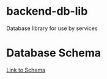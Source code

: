 # backend-db-lib
Database library for use by services

# Database Schema

[Link to Schema](https://viewer.diagrams.net/?tags=%7B%7D&target=blank&highlight=0000ff&edit=_blank&layers=1&nav=1&title=Datenbankschema.drawio#R7V1bd5s62v41vowX4sxlnOzd6bfTmU66uzszdyQmNhMbPICbpL%2F%2BkwBhkIQRWBwMZHWtxgTLWO%2Br59F71EK5279%2FCuzD9ou%2FdnYLWVq%2FL5T7hSzLiqzC%2F9CVj%2BQKsABIrmwCd51eO1345v5y0otSevXorp2wcGPk%2B7vIPRQvPvue5zxHhWt2EPhvxdte%2FF3xUw%2F2xqEufHu2d%2FTVH%2B462iZXTdk4Xf%2Bb4262%2BJOBbiV%2F2dv45vSbhFt77b%2FlLim%2FLZS7wPej5Lf9%2B52zQ7OH5yV53%2B8lf80eLHC8iOcNL%2F%2BRXz%2BHf3vcPP7v3z%2Fsnzdr7%2F7nTTrKT3t3TL%2Fw18D%2FL5zI%2B1X61NEHngr4BQ7o1%2BePneutnUBZKKu3rRs53w72M%2FrDG9QBeG0b7XfwFYC%2FPvlHeOf64Sm7YD%2B%2FbgJ09R%2FHCA7jpNfDRPBAg7%2FTXww%2FpRNEznvuUvpFPzn%2B3omCD3hL%2BlddS%2FUuVbsbWUml8HYSIlD15No2L0B8o50qziYb%2FDS38Jd0eutMtUXN9YP94QSl8xzZT%2BjSKozsIEpXBnw6ZQV1PbLh3AXp5D37u519CN349uTK1t2t4ej%2BMcID4VerF%2FfdWT8mCwPdC9fIAxwMvUSDv8DBv6UPg%2F5s79yNh6QOpYE%2BcRU4SFgPdhildwiQlyLLS60oMZUhMAswBKa1JTC8cHMCOy%2BrR7S8V1s%2FcH8hCe3SGc3LL3795u53tgdxw14Tl1Z%2BDJSxHNzd7s7f%2BUjIno8WCiFndNM68A9%2F2sHGidILB9%2F1ongitBX8B7%2FBnQRnVoPPegdfg9Nr%2BA%2FdHkR3vhdGAdQnNIYDxfrmINGuIv%2BQDrpzXvD4QTrxUry4o8jflyrB%2BUVQrRqpIrAWLksPWlu3MgMj%2FyhVBDgDkWvvHiGE2t5ml4gtpib7JDaGbJmznc0wOfXkIvXhfL7sYnbZuuu14%2FFLJNPyaonkRIAXHa8E0sFO01J7NHsH4cezI7hGIHuElFiz57xA0jIboT%2Ff9yxujMHJvasQ8q3rbR6Sd%2BqEPmid6cN7UXoFaq25Qs%2FrB9dwXSiIMjMCFyNIbTKC3jsjqJQafIsCuCJ7hgln7eLxLiUFhVsooycFjU0Knr13hk4L3WjA9GhAn2mgfxqweqcBg1KDz%2FA7joYDdG6JjJ4DzBIOOO6fzjhwRsAC%2FDowORawZmNgACwA5L5pwKKtgZXv7xzb6xkY8k4B6TIcsGZ7IJsK2h5Y2aGzO%2BvKHwgT9KMRk2MGhfYjfg%2FnQE%2Fsu8FwncWDTVorTMZKzwLCwvFbmXlceJgnWwEXhXlYetAajSs0jY8pzKPMDJ5NBc3gCJ4nFeWpoQ5n6FsRqh5cw3WhH7N7T7hhV58QWFGebgmBdu%2BNLMqjzB6%2BbCpoD9%2FvbhBGI4%2Fy1NCA6dEAna8300DnNMCK8nRKAzgPccQ0wO90HTsNYAdSIdAzfhbgV4DJsYBK%2B%2FJmFuicBZhRnm5pgPYSjowGVH6pjJ4GaF%2Fgb3vb3Y2YA2pIf3IcAKTZIzQEEmBpXKckACTaJ%2FR19cf97%2BXqcHWh%2FpOyzzwAJNot9NUOwzc%2FWA%2BdC3pSiQmSw%2BwnGgI5mL2TA85QGJqJIBQJZl%2FRSd7M4nkoLufgPkfHwPn%2B%2BDAplpjdSOXmFZ1z8Cnwj4fzTLGYRE5YpgYZlBuUWsgqQ46m0hKUq7O9JzwlLFsBl6SEMdVAbk0NGNbeiFLC1EaGnl5TAufxmWe0LuCZtvNieJ5UTlgNfXgvSq8yebexfnAN14WCzEaecCOvPiNoCh8jtGbjaQM18QRGgRoZeCwYb75p5xmtgzWv0fZdTAojzwaooQE1aeACM45nuA5UwuSoFXG89S1qPHiSba4hXpA0xMPL9t2N%2FoX%2BspQkLX39b%2FS3JQBK%2Bvr%2BPXfzPWYEKMLg41%2FxrZKk4wvJeyUju3B6c%2FzqIzfUVydw4XTEdmR2B3mRVpl0TYT%2BMXh2zswUruSMMCOV3Yhdfc660IiRVrbA2dmR%2B9MpPMcZVfqK6O%2BkpIpUtDJVXNSNh0i%2BUvquk%2BpQA6l6xUDJV6YGEqaDdHAaToa%2BQ0DwFMDfNlEmuZxaxpZ7DoNySkmgCVr47rO9u00vYxTiBRC8SIq4t5Drd5bC7Sm5RX8RuZu0j4Yu4eWYxhSoBzSPdaeRrfg3RvEd%2FstL6LSj4hz%2BlyYwW4RY3eCE2CK8ag3AtTmO4k1yNY7q3eCoJhVbqyqAsMZ4cVQziziqSHw4CqVuf%2BRuS82cNtSQ9v8MDGn1K0Va2t3SL9IKm8dOp9GiYfLO3x9s74OazAmGFSwyrMDqKMyyK6y2vAcWjSfnBTVVJ1KNsILF77QcSqW5xUgqGlFYIdPyWh4khdGLvbm%2FgGe0LnrF0F7jFKAnFViooRHvRfkVmruoIjWEa7hO0sdol%2FJMChdGFuqTQu%2FV5kCivc0jCy2cVH1mBiDJZdQw8vBCHS2YIBu0F2DQi94vmTu%2BAEDRAQa0yvgCK5Yg1i%2BGwwaVfjGrI7%2BYToYFgLKUDOv0UxyQ10tmGOoSYwUeeXCOMiDRMYlGDh1BfrFsGV2bYwxIdAwCNJlIUZ4xgTMpKAhBHOxFDNBeTAIwGsQ9%2Brtyqp6Sq43APgUwttOsprytudoAo8nbeUlN1ayqc3hXtgSu5%2FQuwOjmNiZv20nR54ocwGjZhiB6Us62Ogoxuc7MgNHnbaaFS5v216eF3o%2FwAozubmNzt2W6PjMDYHRxQ8wwdl9bDRWYHhdotEFH6UIdX1s%2BJTdLEktdZobZ1GVGJ67hTGG2545WDW6XWmrqV7rUMsBv26dmqoRdaTb0olmytLSKQxmDc6JpgvJPRTnR8Pq4OieaRpt8%2FTrRxM2kICeaUlgLN8RSaNGJpjGaajth6PrlhyVNyY9GnI6iGpz75Kw%2FYguLabaYxDvSNP6MmME40jTaYhqVI01rZC4ZQs0lntG62BrrtLmUwvS0fGk1dOK9KMH8OpXF2k88w3WiJHTG0swMl%2FrS6jND%2F740XaYU4fv33oFCoCdN59%2FJjZ8aGI2wE2oYgMxbdabV0IIJksFc2zIEMmAdl9IxGdD24p%2FuHs6SvS%2Fvdnd9jTD1RlUuI6UEViwNSjRyhx9d6UknJkgQgqMtDUIjWYTmBmU1L0REaGjV4I62pE7q6mgLZoHWoy1EhxRFb9ghxSQq%2B1Uy%2Bbn%2FWIsuKM9WVKxFv9ZYiz60WIu4mRQTa5ELSwGu5uIALcZaLNo%2Fc3uERnEpJU8o0qKDYghMNTnPoW8x0mLRbpTzopqqCVUn0mLxq8ZQ%2BgMAi3axjCrSkil6vTpQo54Mzu%2BLeUbrYlts0dviGKSH70oTGWepoRHvRfkVEssUkRrCNVwHKiIzciZmXrjUtVafF3pvESAzUjHuoeoNiBku9KDINRyeY2cGmZFvcX901v0LvEufWh2NmB4zMNI0Zmbonhl6P6NeZqRifPbKDf3rIwad33szemJgpFvcHwM7OpdEO0JmqKESk2MGwOgx%2BPD19p9HCJxzrnUiFVlepr7YLEyh8eF4mz7A%2BZyZFnyA%2FFmcQ%2FEByoy2gOPyATY6Z2aUveBkRuu%2FHFhPzBNY%2B%2FSZ6XSHkxlNA2d2uNjeq80O%2FXsCGW0CR9a94KTrM0HIjPZ6lVv5gXBDRyowPS4Ac13mELigf98foE3GlAvu5MWtNCCb4VKPD2hUoTlOSpBp%2B%2FDeCZ8D93ANrNCTVkyPJRj9ZHOm5R388I0fzMcFIenIRW%2Bgji3R%2FGHD2FLvpIepLHEcgzdTfKkKVKyIS5yBTEVo0dyjM4DG5Aw8KfpM7LJ0NnKDEXtSTsE6%2BnGG4nHNhyCK5xmuE4WZQ0bCDcEGLMFwCnbMEoA2CUbnFJyjRidx01EjzA4jb2taRw2mxweAI0jUrK2pqmQ1sqhoFlXRomkRWDVbWQybAXPbxbAqnkYM70AtDsFbDEsNRPYw7b0YVgZ0NKnPxqOZBvdQDMuW4Q0hQ9BZw0wZ0KGfXutrBQpHkGyKbpvuDgQ6%2BZjEdjSQlkCVF%2FmuBpJkLs72NWCcrJaHbbi%2Bc7ANhCJ2ZZ%2BDLKZSie2q1RG045qCVGU0lWBpXmhXiBPGFXKg%2FqEdq%2BRQoB1Lq39ox3hB0HqbeEHTbL9QLk4YYqAcFKEc624HohF9FEDu2E2lAOVArtGiRtIXxR41VuVuu4wJ%2BsDzrJKmbUDXDLDET4VzufWGmK4rEjGQvBzchp1xUsC%2BT1Tv8aSAEo0oyLDDPSHj6IFGfCsM4wd39EB3fMvoVCoE1POAzgfmEoQnpYjllm50vQ%2Fn9bEAqaONOHVksgFJT5GyH4L%2F%2BY9M1slhhwbgjGZ4vW7L8VIZDIB3iBIDO3FZoCwE7cqLvi%2By9q1N0XDkvzRxsNQHcEBuxuGF4QJ4V44URhO1pZT%2F0ZsBuA7UpURgOIAzLlvZz9AO75IZ%2Fa%2F7RXR9KIje%2FSac0YK6Z0gXJoxWHC14GXchGjpZJW535qy%2FhxAjSSHBWYmKsgmjwH91iNA0I1pN5YySQty763Uc%2FH7bwo%2F%2FdrBj8H0L7ANFHKWYXaPRs0JApUT3m8S74W6yRQw6W%2BQ2DOHcwK8t6zs07U9QIPoG%2FfYJTgjdvX000lGJcyZZfbk7lg6zJPjWC98Yq2SC2drk1oOVrd1x7wbZkCmZnRfVVBPx6qRrG%2FyqMZjeDca4%2B7eeFH3OwpMN2pOTAfW0krRraMX06rAM2ss0c8OlSdr1uaH%2Fzg0G7dPqv1OfwAxtgz9xfvzcQPuEKnbwA6GFjhRggjQwN20YAg3037TBmEzTBmNu2pDNhUn73O78%2Fd7pfQPQacOGGhoxPYYwzzj%2BHiGUzs1bWe6%2F7MS5KkRvr1mDOXv%2FxHv%2FzCv0%2Fpkj9%2F5lij4Tumye8f4laD0tH2AN3Zggtc%2FGn3jjrz5D9O8DNCdj%2FJmz8ZfNhUUbfxPt2FdDK6bHEoxTeyndaNa%2BQVvkKxAW1ZVkafmwpS5OCbNgKSm4pI2%2FGpnWDN6s18xbUN0aAlNB6%2BekG%2BbSKqanmqSmcB%2BVblhLi6hds4CyJGsf%2Bk9wZZxO3GuCK14n%2FSe49t8kgnFgcL8Jr%2BKEc%2B1NIiyOw1trwHkpkLYNegY%2BkOaDeF27OosYSAfEQAOAOtpQ6xfqjIFBXXfVWYzzsHpGNmGyuPLqLIVxQtUlyFaotSo2rFk2allTv9yrFFw5dqncDczwtqD1pggmgbNk6IMXsKmBSOTvHbAVxgFafQJ2tjQGA9h4mM6b3iiMI6t6BXCBshEE4GpBNFoLkrndP%2Bxvf%2Fn25mn3n0%2Fgy39v7v%2F464ZeMhehd%2BYuUDL3AO4RCdSzqFvRvcww1DwZxANe0HSSgN1mcK%2FInGif3Cgc23WiXgk0dT8YRAcGQJJEbWwveWCCQ3AVDvdzFe%2BHvyRPIHRF0EglLZeNwIqPR7gRqKik5au5NRbJzObO0Il2aPy9RdboThJXJwi6buHb8eAEP93QDyiJ0AWh%2FIWepDSLkUcUXLSPkR8mYc86taZcoqxINyJ8FkCjT4puK4TIlApdRPDb%2FrDzPxy67fdYZWJopEzo0907lQntNPrD9qAZIh2X35foA4%2FPWzQGuuS4nrOH%2F9%2FZz1sUiNo44cFx4e8BWuVvToACavIdepcXRvDD0U0%2FUZRQWqPyAenejhzvyfZek7vWTri1d08LdOKAcgsnTlo5v1xnezzT%2FN%2FzI0eOY4LxRu7hCesHq%2BQ6X%2BOdiDtuZEhqThx0pBVMgLhBtjXJmo0wTmu3GAIHpL0qTOIcB2%2FQW%2Bi1HW7jbTMoTiu6%2FtWOUIAxviLHTpBkQf1Iv6J8JrxXCO6dYn1NPCaFDmfLio6VC3Hb6mwJ5%2FfV5WvtbA6BxtAEfO1SVziBPI37B5sEraicu29hG95GCswTak6NQAEtp3kUi7ejnXg7zKwQIHfHI1NZWkVHgIqaIIHSZnhdOt3YO3Ta%2Fduiz03kDl0uUYbhx0jYgqA9OW162DqUxPVESNiCoR0Kca8jLsOpv046l1lKZPvkDvscsYXAagKbtjfC3Y3whSO%2B8GVxpyxW%2BmbnJtvzRx%2FuwOFk3uI74aMcyXfDa9SIpw5K2WfsyCs7F1%2F5y4eYDpXxF5LkadTTDfRbPjkhtCrg096qL1H4Ej%2F33TaIbYTFb%2FLC1BcocUf6tVwhG2RtBy%2FwP%2B8YZJbEuRHCA8o79tAUxJobondBRtuebvM4H%2FSLCxnryXGTr2bvkfZ5T%2BGhOIHnRrhd713PRanF8Qo68x4kndw092b%2FpNQmYFmBrCMVRjHWcXNM64dshC5uZTXqmS%2FY%2FOnbYsGTUGmxJDjUl8kCAH4PtlnIrBvenSqQJdL6IXyRLRstQKM3nhx6x3PsDhW4ss7qUSFjwSra39bJAKprgbcYt%2BJvIWuVqOulBpNMtEEkG7lyJyVIYKmquVazxNEhpoxkkv0YOpeOdmc9Aa3TlAWhAY5kAbYfbOpqnw40eqN%2BLRZUlTAEmVAd9Ist%2BXr09h13KX2wP7g6xo4j3KHKxYoDAOgNYObp7sSyAoxTaPAOPDzYXkEu%2Bv%2BOfmwQ2c%2Bvm5iAb56TObpFn%2BO5qMYp2cKnd%2BL9O6qnRbbHo%2FN8DOBsPTt%2FfhyQRbK1kYbar9ExeVioKdKeMNx%2BoCkv2m3Jo11ipv1IPgR%2BghehD%2BK1gHzPrnP%2F%2FyVG2TaofM%2F47J0bRStuFHByRmWwR0R71xJ1p73ltG6Wzv51Nee4THhUUhGghddab1628HQOo2Guva6jA%2BcWCa0aPXTnKFEEet99Rd05GslEL9ki5muka8ogHays4ppjNLGltCVfnN7X04g9pgYdQtXjfVG6ZFmeqgtKr3mG60RfOA6Mm0liUSNY1IgkumzQUaIItGv7ipr0NkOBav%2F0SEmCtmL%2Fin8dOCt0JP8JsgDHqXMzC7TOAl326C1RBLp0f%2FQsoE%2BVBejsbWgq%2FPMI14Tre3fwg%2FsWfOeEUKIK0yMExrlOZU7p2fl3Q5ZlKHwwLqIxb4n4ZquuE9dfskwG7PpjHNU0dtefMVWrjnHe0uz641aPCXL8bPR1YvRVkET%2Frj%2FGmU1jN%2FqMqRp9jNOY1tfTkbcjLZgeF5gcZzU2SjBW9UWxka6xuKAxTq12vskXqJtEfJ4rK3PeS118l6YjUt1kiIRE3ixiheyjQw7Udi67SW87rqXhTLJKWssCzoYp5oEBqzhCi6mnJr0TuJoeNBXCqSuby7ZUPOdedFUoJOUQWMqjL8omzOGvIS%2B1KgiOS0TyIAwvALlR5wWR8IzTcqvhmWPj12ZNEgm%2BZkMUJzuDAKVrFKczQ9MQsvTqr92kqcvehTq7QxWUTuzwlaWVG%2B3tw94OX52ki8tb0i8GvmNBFlxunKzkMt8hBqoDqkxFpZ33btJIxrOP8P%2FPyMV7CJzITrayqEPMIs2HDpNPc8M4f%2FopLf70Nu5mcWoyg7rT%2FPlxWJanSNNXssTkb66TpF%2B7r%2FCalD46%2Bs57ZxvEj%2FfiB%2Fv42QoVpO64s5iBQe%2Bi48R1collqWvi0ZhxDEl%2FaLy0TCOPyEtQVXN3fk%2BM2mQU6vDQFrRnPMbo0Hy7PONxTRWnc3yZ4bmx1goRPRiARMfg6pruF2KO3ARzqi3qAnRUVH0XqnUNAiV0ozuUYNbbqtybtrZsalleGlbuhyj5U5UlyBXUEmZYjerxwrBQ55a5Il6pa%2Ftb1MEpPdjfyZoasf1t0eHaq7G%2FK4QjRjbFU6MwpHYhmXYcpLE9ne%2FkgS6YgBPV63hDW26zIPftIJWJCjxoeCwNrRxmueFbAUvUDDcbRyZUEDm1c10XiB5oraP59XpTrbF7UxnnYF0Pmov1pnaF5vBl4KNa%2BtPtgX3YfvHXDrrj%2FwE%3D)
